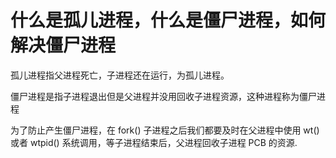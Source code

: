 # 什么是孤儿进程，什么是僵尸进程，如何解决僵尸进程

孤儿进程指父进程死亡，子进程还在运行，为孤儿进程。

僵尸进程是指子进程退出但是父进程并没用回收子进程资源，这种进程称为僵尸进程

为了防止产生僵尸进程，在 fork() 子进程之后我们都要及时在父进程中使用 wt() 或者 wtpid() 系统调用，等子进程结束后，父进程回收子进程 PCB 的资源.
